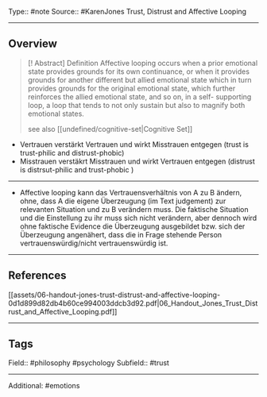 Type:: #note 
Source:: #KarenJones Trust, Distrust and Affective Looping
___
## Overview

>[! Abstract] Definition
> Affective looping occurs when a prior emotional state provides grounds for its own continuance, or when it provides grounds for another different but allied emotional state which in turn provides grounds for the original emotional state, which further reinforces the allied emotional state, and so on, in a self- supporting loop, a loop that tends to not only sustain but also to magnify both emotional states.
> 
> see also [[undefined/cognitive-set|Cognitive Set]]


- Vertrauen verstärkt Vertrauen und wirkt Misstrauen entgegen (trust is trust-philic and distrust-phobic)
- Misstrauen verstäkrt Misstrauen und wirkt Vertrauen entgegen (distrust is distrsut-philic and trust-phobic )
___

- Affective looping kann das Vertrauensverhältnis von A zu B ändern, ohne, dass A die eigene Überzeugung (im Text judgement) zur relevanten Situation und zu B verändern muss. Die faktische Situation und die Einstellung zu ihr muss sich nicht verändern, aber dennoch wird ohne faktische Evidence die Überzeugung ausgebildet bzw. sich der Überzeugung angenähert, dass die in Frage stehende Person vertrauenswürdig/nicht vertrauenswürdig ist.

___
## References

[[assets/06-handout-jones-trust-distrust-and-affective-looping-0d1d899d82db4b60ce994003ddcb3d92.pdf|06_Handout_Jones_Trust_Distrust_and_Affective_Looping.pdf]]

___
## Tags

Field:: #philosophy #psychology 
Subfield:: #trust 
___
Additional: #emotions